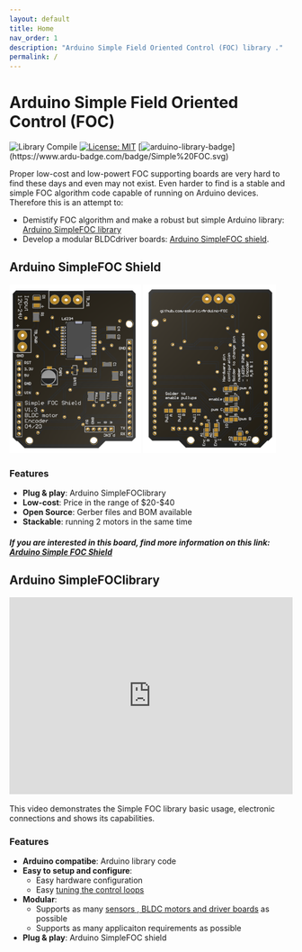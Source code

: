 ```yaml
---
layout: default
title: Home
nav_order: 1
description: "Arduino Simple Field Oriented Control (FOC) library ."
permalink: /
---
```

# Arduino Simple Field Oriented Control (FOC)  

![Library Compile](https://github.com/askuric/Arduino-FOC/workflows/Library%20Compile/badge.svg)
[![License: MIT](https://img.shields.io/badge/License-MIT-yellow.svg)](https://opensource.org/licenses/MIT)
[![arduino-library-badge](https://www.ardu-badge.com/badge/Simple%20FOC.svg?)](https://www.ardu-badge.com/badge/Simple%20FOC.svg)

Proper low-cost and low-powert FOC supporting boards are very hard to find these days and even may not exist. Even harder to find is a stable and simple FOC algorithm code capable of running on Arduino devices. 
Therefore this is an attempt to: 
- Demistify FOC algorithm and make a robust but simple Arduino library: [Arduino SimpleFOC library](#arduino-simplefoclibrary)
- Develop a modular BLDCdriver boards: [Arduino SimpleFOC shield](arduino_simplefoc_shield_showcase).

## Arduino <span class="simple">Simple<span class="foc">FOC</span> Shield</span>
<p> <img src="extras/Images/shield_top_v13.png" style="height:300px">   <img src="extras/Images/shield_v13.png" style="height:300px"></p>

### Features
- **Plug & play**: Arduino <span class="simple">Simple<span class="foc">FOC</span>library</span> 
- **Low-cost**: Price in the range of \$20-\$40
- **Open Source**: Gerber files and BOM available
- **Stackable**: running 2 motors in the same time

##### If you are interested in this board, find more information on this link: [Arduino Simple FOC Shield](https://askuric.github.io/simplefoc.html)

## Arduino <span class="simple">Simple<span class="foc">FOC</span>library</span>
<iframe style="height:350px;width:100%; " src="https://www.youtube.com/embed/N_fRYf7Z80k" frameborder="0" allow="accelerometer; autoplay; encrypted-media; gyroscope; picture-in-picture" allowfullscreen></iframe>

This video demonstrates the Simple FOC library basic usage, electronic connections and shows its capabilities.


### Features
- **Arduino compatibe**: Arduino library code
- **Easy to setup and configure**: 
  - Easy hardware configuration
  - Easy [tuning the control loops](control_loops)
- **Modular**:
  - Supports as many [sensors ,  BLDC motors  and  driver boards](electrical_connections) as possible
  - Supports as many applicaiton requirements as possible
- **Plug & play**: Arduino SimpleFOC shield